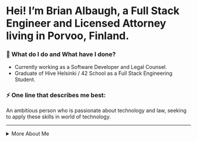 # Hei! I’m Brian Albaugh, a Full Stack Engineer and Licensed Attorney living in Porvoo, Finland.

### 🌱 What do I do and What have I done?

- Currently working as a Software Developer and Legal Counsel.
- Graduate of Hive Helsinki / 42 School as a Full Stack Engineering Student.


### ⚡ One line that describes me best:
An ambitious person who is passionate about technology and law, seeking to apply these skills in world of technology.

***

<details>
<summary>
  More About Me
</summary>

### Skills:
- Web Development using React, Next.js, Typescript, JavaScript, PHP, HTML, Node, GraphQL, Prisma, PostgreSQL, SQL
- C Language
- Intellectual Property Law / Contract Law
- Legal Research and Development

### Hobbies:
- Sailing
- Pinball
- Mycology
- Fermentation
- Cooking
- Music

***

### 📫 How to reach me?
- LinkedIn: [@balbaugh](https://www.linkedin.com/in/balbaugh/)
- Website: [balbaugh.com](http://balbaugh.com)
- Email: [balbaugh@gmail.com](mailto:balbaugh@gmail.com)
- Twitter: [@balbaugh](https://twitter.com/balbaugh)

***
